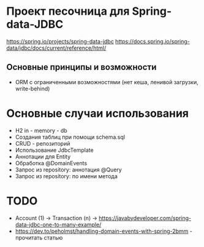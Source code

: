# Проект песочница для Spring-data-JDBC

https://spring.io/projects/spring-data-jdbc
https://docs.spring.io/spring-data/jdbc/docs/current/reference/html/

## Основные принципы и возможности
* ORM с ограниченными возможностями (нет кеша, ленивой загрузки, write-behind)

# Основные случаи использования
* H2 in - memory - db
* Создания таблиц при помощи schema.sql
* CRUD - репозиторий
* Использование JdbcTemplate
* Аннотации для Entity
* Обработка @DomainEvents
* Запрос из repository: аннотация @Query
* Запрос из repository: по имени метода

# TODO
* Account (1) -> Transaction (n) -> https://javabydeveloper.com/spring-data-jdbc-one-to-many-example/
* https://dev.to/peholmst/handling-domain-events-with-spring-2bmm - прочитать статью